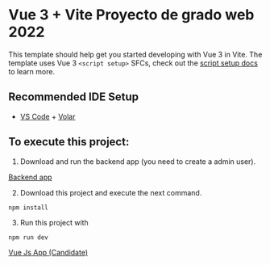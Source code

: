 # Vue 3 + Vite Proyecto de grado web 2022

This template should help get you started developing with Vue 3 in Vite. The template uses Vue 3 `<script setup>` SFCs, check out the [script setup docs](https://v3.vuejs.org/api/sfc-script-setup.html#sfc-script-setup) to learn more.

## Recommended IDE Setup

- [VS Code](https://code.visualstudio.com/) + [Volar](https://marketplace.visualstudio.com/items?itemName=Vue.volar)

## To execute this project:

1. Download and run the backend app (you need to create a admin user).

[Backend app](https://github.com/Ernech/proyecto-grado-api)

2. Download this project and execute the next command.
```
npm install
```
3. Run this project with
```
npm run dev
```

[Vue Js App (Candidate)](https://github.com/Ernech/proyecto-grado-web-candidate)


